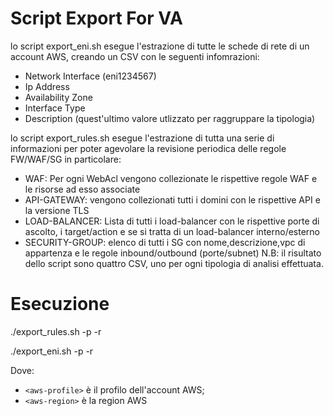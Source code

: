 # Script Export For VA

lo script export_eni.sh esegue l'estrazione di tutte le schede di rete di un account AWS, creando un CSV con le seguenti infomrazioni:
 - Network Interface (eni1234567)
 - Ip Address
 - Availability Zone
 - Interface Type
 - Description (quest'ultimo valore utlizzato per raggruppare la tipologia)

lo script export_rules.sh esegue l'estrazione di tutta una serie di informazioni per poter agevolare la revisione periodica delle regole FW/WAF/SG in particolare:
- WAF: Per ogni WebAcl vengono collezionate le rispettive regole WAF e le risorse ad esso associate
- API-GATEWAY: vengono collezionati tutti i domini con le rispettive API e la versione TLS
- LOAD-BALANCER: Lista di tutti i load-balancer con le rispettive porte di ascolto, i target/action e se si tratta di un load-balancer interno/esterno
- SECURITY-GROUP: elenco di tutti i SG con nome,descrizione,vpc di appartenza e le regole inbound/outbound (porte/subnet)
N.B: il risultato dello script sono quattro CSV, uno per ogni tipologia di analisi effettuata.

# Esecuzione

./export_rules.sh -p <aws-profile> -r <aws-region>

./export_eni.sh -p <aws-profile> -r <aws-region>

Dove:
- `<aws-profile>` è il profilo dell'account AWS;
- `<aws-region>` è la region AWS
